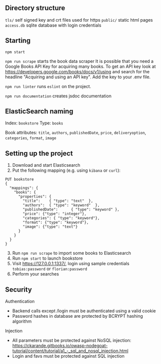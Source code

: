 ## Directory structure

`tls/` self signed key and crt files used for https
`public/` static html pages
`access.db` sqlite database with login credentials


## Starting

`npm start`

`npm run scrape` starts the book data scraper
It is possible that you need a Google Books API Key for acquiring many books. To
get an API key look at https://developers.google.com/books/docs/v1/using and search
for the headline "Acquiring and using an API key". Add the key to your .env file.

`npm run linter` runs `eslint` on the project.

`npm run documentation` creates jsdoc documentation

## ElasticSearch naming
Index: `bookstore`
Type: `books`

Book attributes:
`title`, `authors`, `publishedDate`, `price`, `deliveryoption`, `categories`, `format`, `image`


## Setting up the project

1. Download and start Elasticsearch 
2. Put the following mapping (e.g. using `kibana` or `curl`):

```
PUT bookstore
{
  "mappings": {
    "books": {
      "properties": {
        "title":    { "type": "text"  },
        "authors":  { "type": "keyword"  },
        "publishedDate":      { "type": "keyword" },
        "price": {"type": "integer"},
        "categories": { "type": "keyword"},
        "format": {"type": "keyword"},
        "image": {"type": "text"}
      }
    }
  }
}
```

3. Run `npm run scrape` to import some books to Elasticsearch
4. Run `npm start` to launch bookstore
5. Visit https://127.0.0.1:1337/, login using sample credentials `tobias:password` or `florian:password`
6. Perform your searches

## Security

Authentication

* Backend calls except /login must be authenticated using a valid cookie
* Password hashes in database are protected by BCRYPT hashing algorithm

Injection

* All parameters must be protected against NoSQL injection: https://ckarande.gitbooks.io/owasp-nodegoat-tutorial/content/tutorial/a1_-_sql_and_nosql_injection.html
* Login and favs must be protected against SQL injection